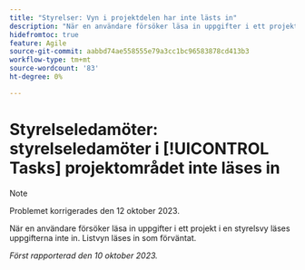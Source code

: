 ```yaml
---
title: "Styrelser: Vyn i projektdelen har inte lästs in"
description: "När en användare försöker läsa in uppgifter i ett projekt i en styrelsvy läses uppgifterna inte in. Listvyn läses in som förväntat."
hidefromtoc: true
feature: Agile
source-git-commit: aabbd74ae558555e79a3cc1bc96583878cd413b3
workflow-type: tm+mt
source-wordcount: '83'
ht-degree: 0%

---
```



# Styrelseledamöter: styrelseledamöter i [!UICONTROL Tasks] projektområdet inte läses in

>[!NOTE]
>
>Problemet korrigerades den 12 oktober 2023.

När en användare försöker läsa in uppgifter i ett projekt i en styrelsvy läses uppgifterna inte in. Listvyn läses in som förväntat.

_Först rapporterad den 10 oktober 2023._
